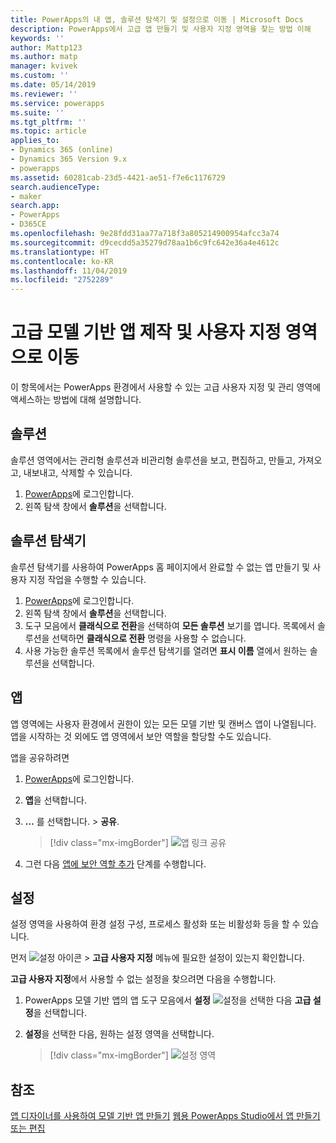 ```yaml
---
title: PowerApps의 내 앱, 솔루션 탐색기 및 설정으로 이동 | Microsoft Docs
description: PowerApps에서 고급 앱 만들기 및 사용자 지정 영역을 찾는 방법 이해
keywords: ''
author: Mattp123
ms.author: matp
manager: kvivek
ms.custom: ''
ms.date: 05/14/2019
ms.reviewer: ''
ms.service: powerapps
ms.suite: ''
ms.tgt_pltfrm: ''
ms.topic: article
applies_to:
- Dynamics 365 (online)
- Dynamics 365 Version 9.x
- powerapps
ms.assetid: 60281cab-23d5-4421-ae51-f7e6c1176729
search.audienceType:
- maker
search.app:
- PowerApps
- D365CE
ms.openlocfilehash: 9e28fdd31aa77a718f3a805214900954afcc3a74
ms.sourcegitcommit: d9cecdd5a35279d78aa1b6c9fc642e36a4e4612c
ms.translationtype: HT
ms.contentlocale: ko-KR
ms.lasthandoff: 11/04/2019
ms.locfileid: "2752289"
---
```

# <a name="navigate-to-advanced-model-driven-app-making-and-customization-areas"></a>고급 모델 기반 앱 제작 및 사용자 지정 영역으로 이동

이 항목에서는 PowerApps 환경에서 사용할 수 있는 고급 사용자 지정 및 관리 영역에 액세스하는 방법에 대해 설명합니다.

## <a name="solutions"></a>솔루션
솔루션 영역에서는 관리형 솔루션과 비관리형 솔루션을 보고, 편집하고, 만들고, 가져오고, 내보내고, 삭제할 수 있습니다. 

1.  [PowerApps](https://make.powerapps.com/?utm_source=padocs&utm_medium=linkinadoc&utm_campaign=referralsfromdoc)에 로그인합니다.
2.  왼쪽 탐색 창에서 **솔루션**을 선택합니다. 

## <a name="solution-explorer"></a>솔루션 탐색기
솔루션 탐색기를 사용하여 PowerApps 홈 페이지에서 완료할 수 없는 앱 만들기 및 사용자 지정 작업을 수행할 수 있습니다.

1.  [PowerApps](https://make.powerapps.com/?utm_source=padocs&utm_medium=linkinadoc&utm_campaign=referralsfromdoc)에 로그인합니다. 
2.  왼쪽 탐색 창에서 **솔루션**을 선택합니다.  
3.  도구 모음에서 **클래식으로 전환**을 선택하여 **모든 솔루션** 보기를 엽니다. 
    목록에서 솔루션을 선택하면 **클래식으로 전환** 명령을 사용할 수 없습니다.
4.  사용 가능한 솔루션 목록에서 솔루션 탐색기를 열려면 **표시 이름** 열에서 원하는 솔루션을 선택합니다.

## <a name="apps"></a>앱
앱 영역에는 사용자 환경에서 권한이 있는 모든 모델 기반 및 캔버스 앱이 나열됩니다. 앱을 시작하는 것 외에도 앱 영역에서 보안 역할을 할당할 수도 있습니다. 

앱을 공유하려면
1.  [PowerApps](https://make.powerapps.com/?utm_source=padocs&utm_medium=linkinadoc&utm_campaign=referralsfromdoc)에 로그인합니다.

2.  **앱**을 선택합니다.
 
3.  **…** 를 선택합니다. > **공유**. 

    > [!div class="mx-imgBorder"] 
    > ![앱 링크 공유](media/share-link.png) 

4. 그런 다음 [앱에 보안 역할 추가](https://docs.microsoft.com/powerapps/maker/model-driven-apps/share-model-driven-app#add-security-roles-to-the-app) 단계를 수행합니다.
 
## <a name="settings"></a>설정
설정 영역을 사용하여 환경 설정 구성, 프로세스 활성화 또는 비활성화 등을 할 수 있습니다. 

먼저 ![설정 아이콘](media/powerapps-gear.png)  > **고급 사용자 지정** 메뉴에 필요한 설정이 있는지 확인합니다.

**고급 사용자 지정**에서 사용할 수 없는 설정을 찾으려면 다음을 수행합니다.  
1.  PowerApps 모델 기반 앱의 앱 도구 모음에서 **설정** ![설정](../model-driven-apps/media/powerapps-gear.png)을 선택한 다음 **고급 설정**을 선택합니다. 
2.  **설정**을 선택한 다음, 원하는 설정 영역을 선택합니다.

    > [!div class="mx-imgBorder"] 
    > ![설정 영역](media/settings-areas.png) 

## <a name="see-also"></a>참조
[앱 디자이너를 사용하여 모델 기반 앱 만들기](create-edit-app.md)
[웹용 PowerApps Studio에서 앱 만들기 또는 편집](../canvas-apps/create-app-browser.md)
